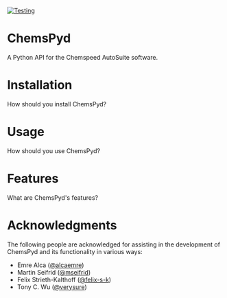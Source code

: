 [![Testing](https://github.com/aspuru-guzik-group/chemspyd/actions/workflows/tests.yml/badge.svg)](https://github.com/aspuru-guzik-group/chemspyd/actions/workflows/tests.yml)

# ChemsPyd
A Python API for the Chemspeed AutoSuite software.

# Installation
How should you install ChemsPyd?

# Usage
How should you use ChemsPyd?

# Features
What are ChemsPyd's features?

# Acknowledgments

The following people are acknowledged for assisting in the development of ChemsPyd and its functionality in various ways:
- Emre Alca ([@alcaemre](https://github.com/alcaemre))
- Martin Seifrid ([@mseifrid](https://github.com/mseifrid))
- Felix Strieth-Kalthoff ([@felix-s-k](https://github.com/felix-s-k))
- Tony C. Wu ([@verysure](https://github.com/verysure))
